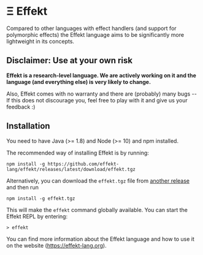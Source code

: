 # Ξ Effekt

Compared to other languages with effect handlers (and support for polymorphic effects) the Effekt language
aims to be significantly more lightweight in its concepts.


## Disclaimer: Use at your own risk

**Effekt is a research-level language. We are actively working on it and the language (and everything else) is very likely to change.**

Also, Effekt comes with no warranty and there are (probably) many bugs -- If this does not discourage you, feel free to
play with it and give us your feedback :)

## Installation

You need to have Java (>= 1.8) and Node (>= 10) and npm installed.

The recommended way of installing Effekt is by running:

```
npm install -g https://github.com/effekt-lang/effekt/releases/latest/download/effekt.tgz
```

Alternatively, you can download the `effekt.tgz` file from [another release](https://github.com/effekt-lang/effekt/releases) and then run

```
npm install -g effekt.tgz
```

This will make the `effekt` command globally available. You can start the Effekt REPL by entering:

```
> effekt
```

You can find more information about the Effekt language and how to use it on the website (<https://effekt-lang.org>).
